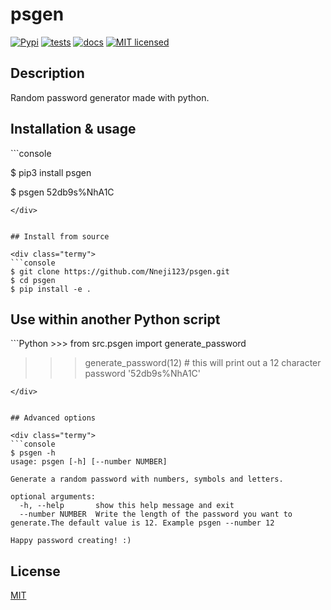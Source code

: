 # psgen
[![Pypi](https://img.shields.io/pypi/v/psgen.svg)](https://pypi.org/project/psgen/1.0.0/)
[![tests](https://github.com/Nneji123/psgen/actions/workflows/test.yml/badge.svg)](https://github.com/Nneji123/psgen/actions/workflows/test.yml)
[![docs](https://github.com/Nneji123/psgen/actions/workflows/publish-docs.yml/badge.svg)](https://github.com/Nneji123/psgen/actions/workflows/publish-docs.yml)
[![MIT licensed](https://img.shields.io/badge/license-MIT-green.svg)](https://raw.githubusercontent.com/Nneji123/psgen/dev/LICENSE)

## Description

Random password generator made with python.

## Installation & usage
<div class="termy">
```console   

$ pip3 install psgen 

$ psgen
52db9s%NhA1C
```
</div>


## Install from source

<div class="termy">
```console
$ git clone https://github.com/Nneji123/psgen.git
$ cd psgen
$ pip install -e .
```
</div>


## Use within another Python script

<div class="python">
```Python
>>> from src.psgen import generate_password

>>> generate_password(12) # this will print out a 12 character password
'52db9s%NhA1C'
```
</div>


## Advanced options

<div class="termy">
```console
$ psgen -h
usage: psgen [-h] [--number NUMBER]

Generate a random password with numbers, symbols and letters.

optional arguments:
  -h, --help       show this help message and exit
  --number NUMBER  Write the length of the password you want to generate.The default value is 12. Example psgen --number 12

Happy password creating! :)
```
</div>


## License
[MIT](https://github.com/Nneji123/psgen/dev/LICENSE)